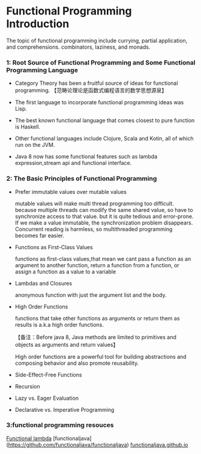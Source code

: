 #            Functional Programming Introduction

   The topic of functional programming include currying, partial application, and comprehensions. 
   combinators, laziness, and monads.

###  1: Root Source of Functional Programming and Some Functional Programming Language

* Category Theory has been a fruitful source of ideas for functional programming.
        【范畴论理论是函数式编程语言的数学思想源泉】
* The first language to incorporate functional programming ideas was Lisp.

* The best known functional language that comes closest to pure function is Haskell.

* Other functional languages include Clojure, Scala and Kotin, all of which run on the JVM.

* Java 8 now has some functional features such as lambda expression,stream api and functional interface.


###  2: The Basic Principles of Functional Programming
* Prefer immutable values over mutable values

  mutable values will make multi thread programming too difficult. 
  because multiple threads can modify the same shared value, so have to synchronize access to that value. 
  but it is quite tedious and error-prone.
  If we make a value immutable, the synchronization problem disappears. Concurrent reading
  is harmless, so multithreaded programming becomes far easier.
  
  
* Functions as First-Class Values
   
   functions as first-class values,that mean we cant pass a function
   as an argument to another function, return a function from a function, or assign a function
   as a value to a variable
   
* Lambdas and Closures

  anonymous function with just the argument list and the body.
  
* High Order Functions

    functions that take other functions as arguments or return them as results is a.k.a high order functions.
     
   【备注：Before java 8, Java methods are limited to primitives and objects as arguments and return values】
   
    High order functions are a powerful tool for building abstractions and composing behavior 
    and also promote reusability.
    

* Side-Effect-Free Functions

* Recursion

* Lazy vs. Eager Evaluation

* Declarative vs. Imperative Programming
   
   
   
   
   
### 3:functional programming resouces
[Functional lambda](http://www.functionaljava.org/)
[functionaljava] (https://github.com/functionaljava/functionaljava)
[functionaljava.github.io](https://github.com/functionaljava/functionaljava.github.io)